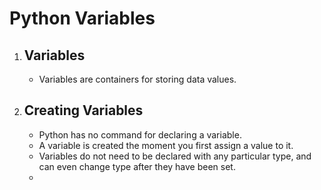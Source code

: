 # Python Variables
<!DOCTYPE html>
<html>
<body>
    <ol>
        <li>
            <h2>Variables</h2>
            <ul>
                <li>Variables are containers for storing data values.</li>
            </ul>
        </li>
        <li>
            <h2>Creating Variables</h2>
            <ul>
                <li>Python has no command for declaring a variable.</li>
                <li>A variable is created the moment you first assign a value to it.</li>
                <li>Variables do not need to be declared with any particular type, and can even change type after they have been set.</li>
                <li></li>
            </ul>
        </li>
    </ol>
</body>
</html>
